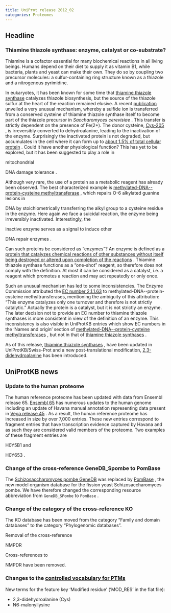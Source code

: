 ```yaml
---
title: UniProt release 2012_02
categories: Proteomes
---
```


## Headline

### Thiamine thiazole synthase: enzyme, catalyst or co-substrate?

Thiamine is a cofactor essential for many biochemical reactions in all living beings. Humans depend on their diet to supply it as vitamin B1, while bacteria, plants and yeast can make their own. They do so by coupling two precursor molecules: a sulfur-containing ring structure known as a thiazole and a nitrogenous pyrimidine.

In eukaryotes, it has been known for some time that [thiamine thiazole synthase](http://www.uniprot.org/uniprot/?query=name:%22Thiamine+thiazole+synthase*%22) catalyzes thiazole biosynthesis, but the source of the thiazole sulfur at the heart of the reaction remained elusive. A recent [publication](http://www.ncbi.nlm.nih.gov/pubmed/22031445) unveiled a very unusual mechanism, whereby a sulfide ion is transferred from a conserved cysteine of thiamine thiazole synthase itself to become part of the thiazole precursor in *Saccharomyces cerevisiae* . This transfer is strictly dependent on the presence of Fe(2+). The donor cysteine, [Cys-205](http://www.uniprot.org/uniprot/P32318#section_features) , is irreversibly converted to dehydroalanine, leading to the inactivation of the enzyme. Surprisingly the inactivated protein is not degraded, but accumulates in the cell where it can form up to [about 1.5% of total cellular protein](http://www.ncbi.nlm.nih.gov/pubmed/15544818) . Could it have another physiological function? This has yet to be explored, but it has been suggested to play a role in

mitochondrial

DNA damage tolerance .

Although very rare, the use of a protein as a metabolic reagent has already been observed. The best characterized example is [methylated-DNA--protein-cysteine methyltransferase](http://www.uniprot.org/uniprot/?query=name:2.1.1.63+reviewed:yes) , which repairs O-6 alkylated guanine lesions in

DNA by stoichiometrically transferring the alkyl group to a cysteine residue in the enzyme. Here again we face a suicidal reaction, the enzyme being irreversibly inactivated. Interestingly, the

inactive enzyme serves as a signal to induce other

DNA repair enzymes .

Can such proteins be considered as “enzymes”? An enzyme is defined as a [protein that catalyzes chemical reactions of other substances without itself being destroyed or altered upon completion of the reactions](http://medical-dictionary.thefreedictionary.com/enzyme) . Thiamine thiazole synthase functions as a “one-shot” reagent, so therefore does not comply with the definition. At most it can be considered as a catalyst, i.e. a reagent which promotes a reaction and may act repeatedly or only once.

Such an unusual mechanism has led to some inconsistencies. The Enzyme Commission attributed the [EC number 2.1.1.63](http://enzyme.expasy.org/EC/2.1.1.63) to methylated-DNA--protein-cysteine methyltransferases, mentioning the ambiguity of this attribution: “This enzyme catalyzes only one turnover and therefore is not strictly catalytic.” Actually the protein is a catalyst, but it is not strictly an enzyme. The later decision not to provide an EC number to thiamine thiazole synthases is more consistent in view of the definition of an enzyme. This inconsistency is also visible in UniProtKB entries which show EC numbers in the ‘Names and origin’ section of [methylated-DNA--protein-cysteine methyltransferases](http://www.uniprot.org/uniprot/?query=name:2.1.1.63+reviewed:yes) , but not in that of [thiamine thiazole synthases](http://www.uniprot.org/uniprot/?query=name:%22Thiamine+thiazole+synthase*%22) .

As of this release, [thiamine thiazole synthases](http://www.uniprot.org/uniprot/?query=name:%22Thiamine+thiazole+synthase*%22) , have been updated in UniProtKB/Swiss-Prot and a new post-translational modification, [2,3-didehydroalanine](http://www.uniprot.org/docs/ptmlist "Cys") has been introduced.

## UniProtKB news

### Update to the human proteome

The human reference proteome has been updated with data from Ensembl release 65. [Ensembl 65](http://www.ensembl.org/info/website/news.html) has numerous updates to the human genome including an update of Havana manual annotation representing data present in [Vega release 45](http://vega.sanger.ac.uk/Homo_sapiens/Info/Index) . As a result, the human reference proteome has increased in size by over 7,000 entries. These new entries correspond to fragment entries that have transcription evidence captured by Havana and as such they are considered valid members of the proteome. Two examples of these fragment entries are

H0Y5B1 and

H0Y653 .

### Change of the cross-reference GeneDB\_Spombe to PomBase

The [Schizosaccharomyces pombe GeneDB](http://old.genedb.org/genedb/pombe/) was replaced by [PomBase](http://www.pombase.org/) , the new model organism database for the fission yeast Schizosaccharomyces pombe. We have therefore changed the corresponding resource abbreviation from `GeneDB_SPombe` to `PomBase` .

### Change of the category of the cross-reference KO

The KO database has been moved from the category “Family and domain databases” to the category “Phylogenomic databases”.

Removal of the cross-reference

NMPDR

Cross-references to

NMPDR have been removed.

### Changes to the [controlled vocabulary for PTMs](http://www.uniprot.org/docs/ptmlist)

New terms for the feature key ‘Modified residue’ (‘MOD\_RES’ in the flat file):

-   2,3-didehydroalanine (Cys)
-   N6-malonyllysine
